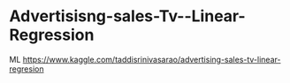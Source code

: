 # Advertisisng-sales-Tv--Linear-Regression
ML
https://www.kaggle.com/taddisrinivasarao/advertising-sales-tv-linear-regresion
